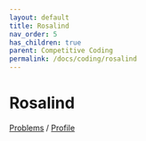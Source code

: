 ```yaml
---
layout: default
title: Rosalind
nav_order: 5
has_children: true
parent: Competitive Coding
permalink: /docs/coding/rosalind
---
```


# Rosalind

[Problems](https://rosalind.info/problems/list-view/) / [Profile](https://rosalind.info/users/r8x/)
